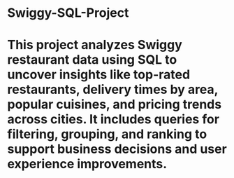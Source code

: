 # Swiggy-SQL-Project

# This project analyzes Swiggy restaurant data using SQL to uncover insights like top-rated restaurants, delivery times by area, popular cuisines, and pricing trends across cities. It includes queries for filtering, grouping, and ranking to support business decisions and user experience improvements.
